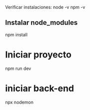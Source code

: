 Verificar instalaciones:
node -v
npm -v


## Instalar node_modules
npm install


# Iniciar proyecto
npm run dev

# iniciar back-end
npx nodemon 